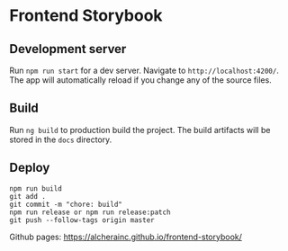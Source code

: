 # Frontend Storybook

## Development server

Run `npm run start` for a dev server. Navigate to `http://localhost:4200/`. The app will automatically reload if you change any of the source files.

## Build

Run `ng build` to production build the project. The build artifacts will be stored in the `docs` directory.

## Deploy

```
npm run build
git add .
git commit -m "chore: build"
npm run release or npm run release:patch
git push --follow-tags origin master
```

Github pages: https://alcherainc.github.io/frontend-storybook/
